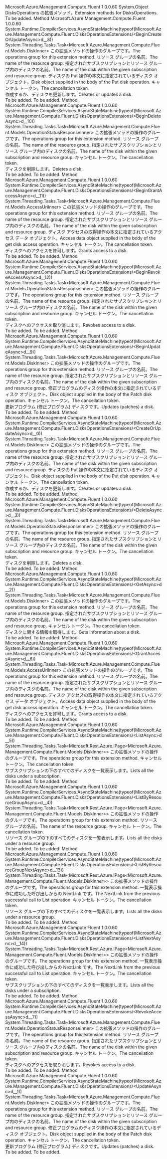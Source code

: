 <Type Name="DisksOperationsExtensions" FullName="Microsoft.Azure.Management.Compute.Fluent.DisksOperationsExtensions">
  <TypeSignature Language="C#" Value="public static class DisksOperationsExtensions" />
  <TypeSignature Language="ILAsm" Value=".class public auto ansi abstract sealed beforefieldinit DisksOperationsExtensions extends System.Object" />
  <TypeSignature Language="DocId" Value="T:Microsoft.Azure.Management.Compute.Fluent.DisksOperationsExtensions" />
  <TypeSignature Language="VB.NET" Value="Public Module DisksOperationsExtensions" />
  <TypeSignature Language="F#" Value="type DisksOperationsExtensions = class" />
  <AssemblyInfo>
    <AssemblyName>Microsoft.Azure.Management.Compute.Fluent</AssemblyName>
    <AssemblyVersion>1.0.0.60</AssemblyVersion>
  </AssemblyInfo>
  <Base>
    <BaseTypeName>System.Object</BaseTypeName>
  </Base>
  <Interfaces />
  <Docs>
    <summary>
            <span data-ttu-id="c9cb8-101">DisksOperations の拡張メソッド。</span><span class="sxs-lookup"><span data-stu-id="c9cb8-101">Extension methods for DisksOperations.</span></span>
            </summary>
    <remarks>To be added.</remarks>
  </Docs>
  <Members>
    <Member MemberName="BeginCreateOrUpdateAsync">
      <MemberSignature Language="C#" Value="public static System.Threading.Tasks.Task&lt;Microsoft.Azure.Management.Compute.Fluent.Models.DiskInner&gt; BeginCreateOrUpdateAsync (this Microsoft.Azure.Management.Compute.Fluent.IDisksOperations operations, string resourceGroupName, string diskName, Microsoft.Azure.Management.Compute.Fluent.Models.DiskInner disk, System.Threading.CancellationToken cancellationToken = null);" />
      <MemberSignature Language="ILAsm" Value=".method public static hidebysig class System.Threading.Tasks.Task`1&lt;class Microsoft.Azure.Management.Compute.Fluent.Models.DiskInner&gt; BeginCreateOrUpdateAsync(class Microsoft.Azure.Management.Compute.Fluent.IDisksOperations operations, string resourceGroupName, string diskName, class Microsoft.Azure.Management.Compute.Fluent.Models.DiskInner disk, valuetype System.Threading.CancellationToken cancellationToken) cil managed" />
      <MemberSignature Language="DocId" Value="M:Microsoft.Azure.Management.Compute.Fluent.DisksOperationsExtensions.BeginCreateOrUpdateAsync(Microsoft.Azure.Management.Compute.Fluent.IDisksOperations,System.String,System.String,Microsoft.Azure.Management.Compute.Fluent.Models.DiskInner,System.Threading.CancellationToken)" />
      <MemberSignature Language="F#" Value="static member BeginCreateOrUpdateAsync : Microsoft.Azure.Management.Compute.Fluent.IDisksOperations * string * string * Microsoft.Azure.Management.Compute.Fluent.Models.DiskInner * System.Threading.CancellationToken -&gt; System.Threading.Tasks.Task&lt;Microsoft.Azure.Management.Compute.Fluent.Models.DiskInner&gt;" Usage="Microsoft.Azure.Management.Compute.Fluent.DisksOperationsExtensions.BeginCreateOrUpdateAsync (operations, resourceGroupName, diskName, disk, cancellationToken)" />
      <MemberType>Method</MemberType>
      <AssemblyInfo>
        <AssemblyName>Microsoft.Azure.Management.Compute.Fluent</AssemblyName>
        <AssemblyVersion>1.0.0.60</AssemblyVersion>
      </AssemblyInfo>
      <Attributes>
        <Attribute>
          <AttributeName>System.Runtime.CompilerServices.AsyncStateMachine(typeof(Microsoft.Azure.Management.Compute.Fluent.DisksOperationsExtensions/&lt;BeginCreateOrUpdateAsync&gt;d__8))</AttributeName>
        </Attribute>
      </Attributes>
      <ReturnValue>
        <ReturnType>System.Threading.Tasks.Task&lt;Microsoft.Azure.Management.Compute.Fluent.Models.DiskInner&gt;</ReturnType>
      </ReturnValue>
      <Parameters>
        <Parameter Name="operations" Type="Microsoft.Azure.Management.Compute.Fluent.IDisksOperations" RefType="this" />
        <Parameter Name="resourceGroupName" Type="System.String" />
        <Parameter Name="diskName" Type="System.String" />
        <Parameter Name="disk" Type="Microsoft.Azure.Management.Compute.Fluent.Models.DiskInner" />
        <Parameter Name="cancellationToken" Type="System.Threading.CancellationToken" />
      </Parameters>
      <Docs>
        <param name="operations">
            <span data-ttu-id="c9cb8-102">この拡張メソッドの操作のグループです。</span><span class="sxs-lookup"><span data-stu-id="c9cb8-102">The operations group for this extension method.</span></span>
            </param>
        <param name="resourceGroupName">
            <span data-ttu-id="c9cb8-103">リソース グループの名前。</span><span class="sxs-lookup"><span data-stu-id="c9cb8-103">The name of the resource group.</span></span>
            </param>
        <param name="diskName">
            <span data-ttu-id="c9cb8-104">指定されたサブスクリプションとリソース グループ内のディスクの名前。</span><span class="sxs-lookup"><span data-stu-id="c9cb8-104">The name of the disk within the given subscription and resource group.</span></span>
            </param>
        <param name="disk">
            <span data-ttu-id="c9cb8-105">ディスクの Put 操作の本文に指定されているディスク オブジェクト。</span><span class="sxs-lookup"><span data-stu-id="c9cb8-105">Disk object supplied in the body of the Put disk operation.</span></span>
            </param>
        <param name="cancellationToken">
            <span data-ttu-id="c9cb8-106">キャンセル トークン。</span><span class="sxs-lookup"><span data-stu-id="c9cb8-106">The cancellation token.</span></span>
            </param>
        <summary>
            <span data-ttu-id="c9cb8-107">作成するか、ディスクを更新します。</span><span class="sxs-lookup"><span data-stu-id="c9cb8-107">Creates or updates a disk.</span></span>
            </summary>
        <returns>To be added.</returns>
        <remarks>To be added.</remarks>
      </Docs>
    </Member>
    <Member MemberName="BeginDeleteAsync">
      <MemberSignature Language="C#" Value="public static System.Threading.Tasks.Task&lt;Microsoft.Azure.Management.Compute.Fluent.Models.OperationStatusResponseInner&gt; BeginDeleteAsync (this Microsoft.Azure.Management.Compute.Fluent.IDisksOperations operations, string resourceGroupName, string diskName, System.Threading.CancellationToken cancellationToken = null);" />
      <MemberSignature Language="ILAsm" Value=".method public static hidebysig class System.Threading.Tasks.Task`1&lt;class Microsoft.Azure.Management.Compute.Fluent.Models.OperationStatusResponseInner&gt; BeginDeleteAsync(class Microsoft.Azure.Management.Compute.Fluent.IDisksOperations operations, string resourceGroupName, string diskName, valuetype System.Threading.CancellationToken cancellationToken) cil managed" />
      <MemberSignature Language="DocId" Value="M:Microsoft.Azure.Management.Compute.Fluent.DisksOperationsExtensions.BeginDeleteAsync(Microsoft.Azure.Management.Compute.Fluent.IDisksOperations,System.String,System.String,System.Threading.CancellationToken)" />
      <MemberSignature Language="F#" Value="static member BeginDeleteAsync : Microsoft.Azure.Management.Compute.Fluent.IDisksOperations * string * string * System.Threading.CancellationToken -&gt; System.Threading.Tasks.Task&lt;Microsoft.Azure.Management.Compute.Fluent.Models.OperationStatusResponseInner&gt;" Usage="Microsoft.Azure.Management.Compute.Fluent.DisksOperationsExtensions.BeginDeleteAsync (operations, resourceGroupName, diskName, cancellationToken)" />
      <MemberType>Method</MemberType>
      <AssemblyInfo>
        <AssemblyName>Microsoft.Azure.Management.Compute.Fluent</AssemblyName>
        <AssemblyVersion>1.0.0.60</AssemblyVersion>
      </AssemblyInfo>
      <Attributes>
        <Attribute>
          <AttributeName>System.Runtime.CompilerServices.AsyncStateMachine(typeof(Microsoft.Azure.Management.Compute.Fluent.DisksOperationsExtensions/&lt;BeginDeleteAsync&gt;d__10))</AttributeName>
        </Attribute>
      </Attributes>
      <ReturnValue>
        <ReturnType>System.Threading.Tasks.Task&lt;Microsoft.Azure.Management.Compute.Fluent.Models.OperationStatusResponseInner&gt;</ReturnType>
      </ReturnValue>
      <Parameters>
        <Parameter Name="operations" Type="Microsoft.Azure.Management.Compute.Fluent.IDisksOperations" RefType="this" />
        <Parameter Name="resourceGroupName" Type="System.String" />
        <Parameter Name="diskName" Type="System.String" />
        <Parameter Name="cancellationToken" Type="System.Threading.CancellationToken" />
      </Parameters>
      <Docs>
        <param name="operations">
            <span data-ttu-id="c9cb8-108">この拡張メソッドの操作のグループです。</span><span class="sxs-lookup"><span data-stu-id="c9cb8-108">The operations group for this extension method.</span></span>
            </param>
        <param name="resourceGroupName">
            <span data-ttu-id="c9cb8-109">リソース グループの名前。</span><span class="sxs-lookup"><span data-stu-id="c9cb8-109">The name of the resource group.</span></span>
            </param>
        <param name="diskName">
            <span data-ttu-id="c9cb8-110">指定されたサブスクリプションとリソース グループ内のディスクの名前。</span><span class="sxs-lookup"><span data-stu-id="c9cb8-110">The name of the disk within the given subscription and resource group.</span></span>
            </param>
        <param name="cancellationToken">
            <span data-ttu-id="c9cb8-111">キャンセル トークン。</span><span class="sxs-lookup"><span data-stu-id="c9cb8-111">The cancellation token.</span></span>
            </param>
        <summary>
            <span data-ttu-id="c9cb8-112">ディスクを削除します。</span><span class="sxs-lookup"><span data-stu-id="c9cb8-112">Deletes a disk.</span></span>
            </summary>
        <returns>To be added.</returns>
        <remarks>To be added.</remarks>
      </Docs>
    </Member>
    <Member MemberName="BeginGrantAccessAsync">
      <MemberSignature Language="C#" Value="public static System.Threading.Tasks.Task&lt;Microsoft.Azure.Management.Compute.Fluent.Models.AccessUriInner&gt; BeginGrantAccessAsync (this Microsoft.Azure.Management.Compute.Fluent.IDisksOperations operations, string resourceGroupName, string diskName, Microsoft.Azure.Management.Compute.Fluent.Models.GrantAccessDataInner grantAccessData, System.Threading.CancellationToken cancellationToken = null);" />
      <MemberSignature Language="ILAsm" Value=".method public static hidebysig class System.Threading.Tasks.Task`1&lt;class Microsoft.Azure.Management.Compute.Fluent.Models.AccessUriInner&gt; BeginGrantAccessAsync(class Microsoft.Azure.Management.Compute.Fluent.IDisksOperations operations, string resourceGroupName, string diskName, class Microsoft.Azure.Management.Compute.Fluent.Models.GrantAccessDataInner grantAccessData, valuetype System.Threading.CancellationToken cancellationToken) cil managed" />
      <MemberSignature Language="DocId" Value="M:Microsoft.Azure.Management.Compute.Fluent.DisksOperationsExtensions.BeginGrantAccessAsync(Microsoft.Azure.Management.Compute.Fluent.IDisksOperations,System.String,System.String,Microsoft.Azure.Management.Compute.Fluent.Models.GrantAccessDataInner,System.Threading.CancellationToken)" />
      <MemberSignature Language="F#" Value="static member BeginGrantAccessAsync : Microsoft.Azure.Management.Compute.Fluent.IDisksOperations * string * string * Microsoft.Azure.Management.Compute.Fluent.Models.GrantAccessDataInner * System.Threading.CancellationToken -&gt; System.Threading.Tasks.Task&lt;Microsoft.Azure.Management.Compute.Fluent.Models.AccessUriInner&gt;" Usage="Microsoft.Azure.Management.Compute.Fluent.DisksOperationsExtensions.BeginGrantAccessAsync (operations, resourceGroupName, diskName, grantAccessData, cancellationToken)" />
      <MemberType>Method</MemberType>
      <AssemblyInfo>
        <AssemblyName>Microsoft.Azure.Management.Compute.Fluent</AssemblyName>
        <AssemblyVersion>1.0.0.60</AssemblyVersion>
      </AssemblyInfo>
      <Attributes>
        <Attribute>
          <AttributeName>System.Runtime.CompilerServices.AsyncStateMachine(typeof(Microsoft.Azure.Management.Compute.Fluent.DisksOperationsExtensions/&lt;BeginGrantAccessAsync&gt;d__11))</AttributeName>
        </Attribute>
      </Attributes>
      <ReturnValue>
        <ReturnType>System.Threading.Tasks.Task&lt;Microsoft.Azure.Management.Compute.Fluent.Models.AccessUriInner&gt;</ReturnType>
      </ReturnValue>
      <Parameters>
        <Parameter Name="operations" Type="Microsoft.Azure.Management.Compute.Fluent.IDisksOperations" RefType="this" />
        <Parameter Name="resourceGroupName" Type="System.String" />
        <Parameter Name="diskName" Type="System.String" />
        <Parameter Name="grantAccessData" Type="Microsoft.Azure.Management.Compute.Fluent.Models.GrantAccessDataInner" />
        <Parameter Name="cancellationToken" Type="System.Threading.CancellationToken" />
      </Parameters>
      <Docs>
        <param name="operations">
            <span data-ttu-id="c9cb8-113">この拡張メソッドの操作のグループです。</span><span class="sxs-lookup"><span data-stu-id="c9cb8-113">The operations group for this extension method.</span></span>
            </param>
        <param name="resourceGroupName">
            <span data-ttu-id="c9cb8-114">リソース グループの名前。</span><span class="sxs-lookup"><span data-stu-id="c9cb8-114">The name of the resource group.</span></span>
            </param>
        <param name="diskName">
            <span data-ttu-id="c9cb8-115">指定されたサブスクリプションとリソース グループ内のディスクの名前。</span><span class="sxs-lookup"><span data-stu-id="c9cb8-115">The name of the disk within the given subscription and resource group.</span></span>
            </param>
        <param name="grantAccessData">
            <span data-ttu-id="c9cb8-116">ディスク アクセスの取得操作の本文に指定されているアクセス データ オブジェクト。</span><span class="sxs-lookup"><span data-stu-id="c9cb8-116">Access data object supplied in the body of the get disk access operation.</span></span>
            </param>
        <param name="cancellationToken">
            <span data-ttu-id="c9cb8-117">キャンセル トークン。</span><span class="sxs-lookup"><span data-stu-id="c9cb8-117">The cancellation token.</span></span>
            </param>
        <summary>
            <span data-ttu-id="c9cb8-118">ディスクへのアクセスを許可します。</span><span class="sxs-lookup"><span data-stu-id="c9cb8-118">Grants access to a disk.</span></span>
            </summary>
        <returns>To be added.</returns>
        <remarks>To be added.</remarks>
      </Docs>
    </Member>
    <Member MemberName="BeginRevokeAccessAsync">
      <MemberSignature Language="C#" Value="public static System.Threading.Tasks.Task&lt;Microsoft.Azure.Management.Compute.Fluent.Models.OperationStatusResponseInner&gt; BeginRevokeAccessAsync (this Microsoft.Azure.Management.Compute.Fluent.IDisksOperations operations, string resourceGroupName, string diskName, System.Threading.CancellationToken cancellationToken = null);" />
      <MemberSignature Language="ILAsm" Value=".method public static hidebysig class System.Threading.Tasks.Task`1&lt;class Microsoft.Azure.Management.Compute.Fluent.Models.OperationStatusResponseInner&gt; BeginRevokeAccessAsync(class Microsoft.Azure.Management.Compute.Fluent.IDisksOperations operations, string resourceGroupName, string diskName, valuetype System.Threading.CancellationToken cancellationToken) cil managed" />
      <MemberSignature Language="DocId" Value="M:Microsoft.Azure.Management.Compute.Fluent.DisksOperationsExtensions.BeginRevokeAccessAsync(Microsoft.Azure.Management.Compute.Fluent.IDisksOperations,System.String,System.String,System.Threading.CancellationToken)" />
      <MemberSignature Language="F#" Value="static member BeginRevokeAccessAsync : Microsoft.Azure.Management.Compute.Fluent.IDisksOperations * string * string * System.Threading.CancellationToken -&gt; System.Threading.Tasks.Task&lt;Microsoft.Azure.Management.Compute.Fluent.Models.OperationStatusResponseInner&gt;" Usage="Microsoft.Azure.Management.Compute.Fluent.DisksOperationsExtensions.BeginRevokeAccessAsync (operations, resourceGroupName, diskName, cancellationToken)" />
      <MemberType>Method</MemberType>
      <AssemblyInfo>
        <AssemblyName>Microsoft.Azure.Management.Compute.Fluent</AssemblyName>
        <AssemblyVersion>1.0.0.60</AssemblyVersion>
      </AssemblyInfo>
      <Attributes>
        <Attribute>
          <AttributeName>System.Runtime.CompilerServices.AsyncStateMachine(typeof(Microsoft.Azure.Management.Compute.Fluent.DisksOperationsExtensions/&lt;BeginRevokeAccessAsync&gt;d__12))</AttributeName>
        </Attribute>
      </Attributes>
      <ReturnValue>
        <ReturnType>System.Threading.Tasks.Task&lt;Microsoft.Azure.Management.Compute.Fluent.Models.OperationStatusResponseInner&gt;</ReturnType>
      </ReturnValue>
      <Parameters>
        <Parameter Name="operations" Type="Microsoft.Azure.Management.Compute.Fluent.IDisksOperations" RefType="this" />
        <Parameter Name="resourceGroupName" Type="System.String" />
        <Parameter Name="diskName" Type="System.String" />
        <Parameter Name="cancellationToken" Type="System.Threading.CancellationToken" />
      </Parameters>
      <Docs>
        <param name="operations">
            <span data-ttu-id="c9cb8-119">この拡張メソッドの操作のグループです。</span><span class="sxs-lookup"><span data-stu-id="c9cb8-119">The operations group for this extension method.</span></span>
            </param>
        <param name="resourceGroupName">
            <span data-ttu-id="c9cb8-120">リソース グループの名前。</span><span class="sxs-lookup"><span data-stu-id="c9cb8-120">The name of the resource group.</span></span>
            </param>
        <param name="diskName">
            <span data-ttu-id="c9cb8-121">指定されたサブスクリプションとリソース グループ内のディスクの名前。</span><span class="sxs-lookup"><span data-stu-id="c9cb8-121">The name of the disk within the given subscription and resource group.</span></span>
            </param>
        <param name="cancellationToken">
            <span data-ttu-id="c9cb8-122">キャンセル トークン。</span><span class="sxs-lookup"><span data-stu-id="c9cb8-122">The cancellation token.</span></span>
            </param>
        <summary>
            <span data-ttu-id="c9cb8-123">ディスクへのアクセスを取り消します。</span><span class="sxs-lookup"><span data-stu-id="c9cb8-123">Revokes access to a disk.</span></span>
            </summary>
        <returns>To be added.</returns>
        <remarks>To be added.</remarks>
      </Docs>
    </Member>
    <Member MemberName="BeginUpdateAsync">
      <MemberSignature Language="C#" Value="public static System.Threading.Tasks.Task&lt;Microsoft.Azure.Management.Compute.Fluent.Models.DiskInner&gt; BeginUpdateAsync (this Microsoft.Azure.Management.Compute.Fluent.IDisksOperations operations, string resourceGroupName, string diskName, Microsoft.Azure.Management.Compute.Fluent.Models.DiskUpdateInner disk, System.Threading.CancellationToken cancellationToken = null);" />
      <MemberSignature Language="ILAsm" Value=".method public static hidebysig class System.Threading.Tasks.Task`1&lt;class Microsoft.Azure.Management.Compute.Fluent.Models.DiskInner&gt; BeginUpdateAsync(class Microsoft.Azure.Management.Compute.Fluent.IDisksOperations operations, string resourceGroupName, string diskName, class Microsoft.Azure.Management.Compute.Fluent.Models.DiskUpdateInner disk, valuetype System.Threading.CancellationToken cancellationToken) cil managed" />
      <MemberSignature Language="DocId" Value="M:Microsoft.Azure.Management.Compute.Fluent.DisksOperationsExtensions.BeginUpdateAsync(Microsoft.Azure.Management.Compute.Fluent.IDisksOperations,System.String,System.String,Microsoft.Azure.Management.Compute.Fluent.Models.DiskUpdateInner,System.Threading.CancellationToken)" />
      <MemberSignature Language="F#" Value="static member BeginUpdateAsync : Microsoft.Azure.Management.Compute.Fluent.IDisksOperations * string * string * Microsoft.Azure.Management.Compute.Fluent.Models.DiskUpdateInner * System.Threading.CancellationToken -&gt; System.Threading.Tasks.Task&lt;Microsoft.Azure.Management.Compute.Fluent.Models.DiskInner&gt;" Usage="Microsoft.Azure.Management.Compute.Fluent.DisksOperationsExtensions.BeginUpdateAsync (operations, resourceGroupName, diskName, disk, cancellationToken)" />
      <MemberType>Method</MemberType>
      <AssemblyInfo>
        <AssemblyName>Microsoft.Azure.Management.Compute.Fluent</AssemblyName>
        <AssemblyVersion>1.0.0.60</AssemblyVersion>
      </AssemblyInfo>
      <Attributes>
        <Attribute>
          <AttributeName>System.Runtime.CompilerServices.AsyncStateMachine(typeof(Microsoft.Azure.Management.Compute.Fluent.DisksOperationsExtensions/&lt;BeginUpdateAsync&gt;d__9))</AttributeName>
        </Attribute>
      </Attributes>
      <ReturnValue>
        <ReturnType>System.Threading.Tasks.Task&lt;Microsoft.Azure.Management.Compute.Fluent.Models.DiskInner&gt;</ReturnType>
      </ReturnValue>
      <Parameters>
        <Parameter Name="operations" Type="Microsoft.Azure.Management.Compute.Fluent.IDisksOperations" RefType="this" />
        <Parameter Name="resourceGroupName" Type="System.String" />
        <Parameter Name="diskName" Type="System.String" />
        <Parameter Name="disk" Type="Microsoft.Azure.Management.Compute.Fluent.Models.DiskUpdateInner" />
        <Parameter Name="cancellationToken" Type="System.Threading.CancellationToken" />
      </Parameters>
      <Docs>
        <param name="operations">
            <span data-ttu-id="c9cb8-124">この拡張メソッドの操作のグループです。</span><span class="sxs-lookup"><span data-stu-id="c9cb8-124">The operations group for this extension method.</span></span>
            </param>
        <param name="resourceGroupName">
            <span data-ttu-id="c9cb8-125">リソース グループの名前。</span><span class="sxs-lookup"><span data-stu-id="c9cb8-125">The name of the resource group.</span></span>
            </param>
        <param name="diskName">
            <span data-ttu-id="c9cb8-126">指定されたサブスクリプションとリソース グループ内のディスクの名前。</span><span class="sxs-lookup"><span data-stu-id="c9cb8-126">The name of the disk within the given subscription and resource group.</span></span>
            </param>
        <param name="disk">
            <span data-ttu-id="c9cb8-127">修正プログラムのディスク操作の本文に指定されているディスク オブジェクト。</span><span class="sxs-lookup"><span data-stu-id="c9cb8-127">Disk object supplied in the body of the Patch disk operation.</span></span>
            </param>
        <param name="cancellationToken">
            <span data-ttu-id="c9cb8-128">キャンセル トークン。</span><span class="sxs-lookup"><span data-stu-id="c9cb8-128">The cancellation token.</span></span>
            </param>
        <summary>
            <span data-ttu-id="c9cb8-129">更新プログラム (修正プログラム) ディスクです。</span><span class="sxs-lookup"><span data-stu-id="c9cb8-129">Updates (patches) a disk.</span></span>
            </summary>
        <returns>To be added.</returns>
        <remarks>To be added.</remarks>
      </Docs>
    </Member>
    <Member MemberName="CreateOrUpdateAsync">
      <MemberSignature Language="C#" Value="public static System.Threading.Tasks.Task&lt;Microsoft.Azure.Management.Compute.Fluent.Models.DiskInner&gt; CreateOrUpdateAsync (this Microsoft.Azure.Management.Compute.Fluent.IDisksOperations operations, string resourceGroupName, string diskName, Microsoft.Azure.Management.Compute.Fluent.Models.DiskInner disk, System.Threading.CancellationToken cancellationToken = null);" />
      <MemberSignature Language="ILAsm" Value=".method public static hidebysig class System.Threading.Tasks.Task`1&lt;class Microsoft.Azure.Management.Compute.Fluent.Models.DiskInner&gt; CreateOrUpdateAsync(class Microsoft.Azure.Management.Compute.Fluent.IDisksOperations operations, string resourceGroupName, string diskName, class Microsoft.Azure.Management.Compute.Fluent.Models.DiskInner disk, valuetype System.Threading.CancellationToken cancellationToken) cil managed" />
      <MemberSignature Language="DocId" Value="M:Microsoft.Azure.Management.Compute.Fluent.DisksOperationsExtensions.CreateOrUpdateAsync(Microsoft.Azure.Management.Compute.Fluent.IDisksOperations,System.String,System.String,Microsoft.Azure.Management.Compute.Fluent.Models.DiskInner,System.Threading.CancellationToken)" />
      <MemberSignature Language="F#" Value="static member CreateOrUpdateAsync : Microsoft.Azure.Management.Compute.Fluent.IDisksOperations * string * string * Microsoft.Azure.Management.Compute.Fluent.Models.DiskInner * System.Threading.CancellationToken -&gt; System.Threading.Tasks.Task&lt;Microsoft.Azure.Management.Compute.Fluent.Models.DiskInner&gt;" Usage="Microsoft.Azure.Management.Compute.Fluent.DisksOperationsExtensions.CreateOrUpdateAsync (operations, resourceGroupName, diskName, disk, cancellationToken)" />
      <MemberType>Method</MemberType>
      <AssemblyInfo>
        <AssemblyName>Microsoft.Azure.Management.Compute.Fluent</AssemblyName>
        <AssemblyVersion>1.0.0.60</AssemblyVersion>
      </AssemblyInfo>
      <Attributes>
        <Attribute>
          <AttributeName>System.Runtime.CompilerServices.AsyncStateMachine(typeof(Microsoft.Azure.Management.Compute.Fluent.DisksOperationsExtensions/&lt;CreateOrUpdateAsync&gt;d__0))</AttributeName>
        </Attribute>
      </Attributes>
      <ReturnValue>
        <ReturnType>System.Threading.Tasks.Task&lt;Microsoft.Azure.Management.Compute.Fluent.Models.DiskInner&gt;</ReturnType>
      </ReturnValue>
      <Parameters>
        <Parameter Name="operations" Type="Microsoft.Azure.Management.Compute.Fluent.IDisksOperations" RefType="this" />
        <Parameter Name="resourceGroupName" Type="System.String" />
        <Parameter Name="diskName" Type="System.String" />
        <Parameter Name="disk" Type="Microsoft.Azure.Management.Compute.Fluent.Models.DiskInner" />
        <Parameter Name="cancellationToken" Type="System.Threading.CancellationToken" />
      </Parameters>
      <Docs>
        <param name="operations">
            <span data-ttu-id="c9cb8-130">この拡張メソッドの操作のグループです。</span><span class="sxs-lookup"><span data-stu-id="c9cb8-130">The operations group for this extension method.</span></span>
            </param>
        <param name="resourceGroupName">
            <span data-ttu-id="c9cb8-131">リソース グループの名前。</span><span class="sxs-lookup"><span data-stu-id="c9cb8-131">The name of the resource group.</span></span>
            </param>
        <param name="diskName">
            <span data-ttu-id="c9cb8-132">指定されたサブスクリプションとリソース グループ内のディスクの名前。</span><span class="sxs-lookup"><span data-stu-id="c9cb8-132">The name of the disk within the given subscription and resource group.</span></span>
            </param>
        <param name="disk">
            <span data-ttu-id="c9cb8-133">ディスクの Put 操作の本文に指定されているディスク オブジェクト。</span><span class="sxs-lookup"><span data-stu-id="c9cb8-133">Disk object supplied in the body of the Put disk operation.</span></span>
            </param>
        <param name="cancellationToken">
            <span data-ttu-id="c9cb8-134">キャンセル トークン。</span><span class="sxs-lookup"><span data-stu-id="c9cb8-134">The cancellation token.</span></span>
            </param>
        <summary>
            <span data-ttu-id="c9cb8-135">作成するか、ディスクを更新します。</span><span class="sxs-lookup"><span data-stu-id="c9cb8-135">Creates or updates a disk.</span></span>
            </summary>
        <returns>To be added.</returns>
        <remarks>To be added.</remarks>
      </Docs>
    </Member>
    <Member MemberName="DeleteAsync">
      <MemberSignature Language="C#" Value="public static System.Threading.Tasks.Task&lt;Microsoft.Azure.Management.Compute.Fluent.Models.OperationStatusResponseInner&gt; DeleteAsync (this Microsoft.Azure.Management.Compute.Fluent.IDisksOperations operations, string resourceGroupName, string diskName, System.Threading.CancellationToken cancellationToken = null);" />
      <MemberSignature Language="ILAsm" Value=".method public static hidebysig class System.Threading.Tasks.Task`1&lt;class Microsoft.Azure.Management.Compute.Fluent.Models.OperationStatusResponseInner&gt; DeleteAsync(class Microsoft.Azure.Management.Compute.Fluent.IDisksOperations operations, string resourceGroupName, string diskName, valuetype System.Threading.CancellationToken cancellationToken) cil managed" />
      <MemberSignature Language="DocId" Value="M:Microsoft.Azure.Management.Compute.Fluent.DisksOperationsExtensions.DeleteAsync(Microsoft.Azure.Management.Compute.Fluent.IDisksOperations,System.String,System.String,System.Threading.CancellationToken)" />
      <MemberSignature Language="F#" Value="static member DeleteAsync : Microsoft.Azure.Management.Compute.Fluent.IDisksOperations * string * string * System.Threading.CancellationToken -&gt; System.Threading.Tasks.Task&lt;Microsoft.Azure.Management.Compute.Fluent.Models.OperationStatusResponseInner&gt;" Usage="Microsoft.Azure.Management.Compute.Fluent.DisksOperationsExtensions.DeleteAsync (operations, resourceGroupName, diskName, cancellationToken)" />
      <MemberType>Method</MemberType>
      <AssemblyInfo>
        <AssemblyName>Microsoft.Azure.Management.Compute.Fluent</AssemblyName>
        <AssemblyVersion>1.0.0.60</AssemblyVersion>
      </AssemblyInfo>
      <Attributes>
        <Attribute>
          <AttributeName>System.Runtime.CompilerServices.AsyncStateMachine(typeof(Microsoft.Azure.Management.Compute.Fluent.DisksOperationsExtensions/&lt;DeleteAsync&gt;d__3))</AttributeName>
        </Attribute>
      </Attributes>
      <ReturnValue>
        <ReturnType>System.Threading.Tasks.Task&lt;Microsoft.Azure.Management.Compute.Fluent.Models.OperationStatusResponseInner&gt;</ReturnType>
      </ReturnValue>
      <Parameters>
        <Parameter Name="operations" Type="Microsoft.Azure.Management.Compute.Fluent.IDisksOperations" RefType="this" />
        <Parameter Name="resourceGroupName" Type="System.String" />
        <Parameter Name="diskName" Type="System.String" />
        <Parameter Name="cancellationToken" Type="System.Threading.CancellationToken" />
      </Parameters>
      <Docs>
        <param name="operations">
            <span data-ttu-id="c9cb8-136">この拡張メソッドの操作のグループです。</span><span class="sxs-lookup"><span data-stu-id="c9cb8-136">The operations group for this extension method.</span></span>
            </param>
        <param name="resourceGroupName">
            <span data-ttu-id="c9cb8-137">リソース グループの名前。</span><span class="sxs-lookup"><span data-stu-id="c9cb8-137">The name of the resource group.</span></span>
            </param>
        <param name="diskName">
            <span data-ttu-id="c9cb8-138">指定されたサブスクリプションとリソース グループ内のディスクの名前。</span><span class="sxs-lookup"><span data-stu-id="c9cb8-138">The name of the disk within the given subscription and resource group.</span></span>
            </param>
        <param name="cancellationToken">
            <span data-ttu-id="c9cb8-139">キャンセル トークン。</span><span class="sxs-lookup"><span data-stu-id="c9cb8-139">The cancellation token.</span></span>
            </param>
        <summary>
            <span data-ttu-id="c9cb8-140">ディスクを削除します。</span><span class="sxs-lookup"><span data-stu-id="c9cb8-140">Deletes a disk.</span></span>
            </summary>
        <returns>To be added.</returns>
        <remarks>To be added.</remarks>
      </Docs>
    </Member>
    <Member MemberName="GetAsync">
      <MemberSignature Language="C#" Value="public static System.Threading.Tasks.Task&lt;Microsoft.Azure.Management.Compute.Fluent.Models.DiskInner&gt; GetAsync (this Microsoft.Azure.Management.Compute.Fluent.IDisksOperations operations, string resourceGroupName, string diskName, System.Threading.CancellationToken cancellationToken = null);" />
      <MemberSignature Language="ILAsm" Value=".method public static hidebysig class System.Threading.Tasks.Task`1&lt;class Microsoft.Azure.Management.Compute.Fluent.Models.DiskInner&gt; GetAsync(class Microsoft.Azure.Management.Compute.Fluent.IDisksOperations operations, string resourceGroupName, string diskName, valuetype System.Threading.CancellationToken cancellationToken) cil managed" />
      <MemberSignature Language="DocId" Value="M:Microsoft.Azure.Management.Compute.Fluent.DisksOperationsExtensions.GetAsync(Microsoft.Azure.Management.Compute.Fluent.IDisksOperations,System.String,System.String,System.Threading.CancellationToken)" />
      <MemberSignature Language="F#" Value="static member GetAsync : Microsoft.Azure.Management.Compute.Fluent.IDisksOperations * string * string * System.Threading.CancellationToken -&gt; System.Threading.Tasks.Task&lt;Microsoft.Azure.Management.Compute.Fluent.Models.DiskInner&gt;" Usage="Microsoft.Azure.Management.Compute.Fluent.DisksOperationsExtensions.GetAsync (operations, resourceGroupName, diskName, cancellationToken)" />
      <MemberType>Method</MemberType>
      <AssemblyInfo>
        <AssemblyName>Microsoft.Azure.Management.Compute.Fluent</AssemblyName>
        <AssemblyVersion>1.0.0.60</AssemblyVersion>
      </AssemblyInfo>
      <Attributes>
        <Attribute>
          <AttributeName>System.Runtime.CompilerServices.AsyncStateMachine(typeof(Microsoft.Azure.Management.Compute.Fluent.DisksOperationsExtensions/&lt;GetAsync&gt;d__2))</AttributeName>
        </Attribute>
      </Attributes>
      <ReturnValue>
        <ReturnType>System.Threading.Tasks.Task&lt;Microsoft.Azure.Management.Compute.Fluent.Models.DiskInner&gt;</ReturnType>
      </ReturnValue>
      <Parameters>
        <Parameter Name="operations" Type="Microsoft.Azure.Management.Compute.Fluent.IDisksOperations" RefType="this" />
        <Parameter Name="resourceGroupName" Type="System.String" />
        <Parameter Name="diskName" Type="System.String" />
        <Parameter Name="cancellationToken" Type="System.Threading.CancellationToken" />
      </Parameters>
      <Docs>
        <param name="operations">
            <span data-ttu-id="c9cb8-141">この拡張メソッドの操作のグループです。</span><span class="sxs-lookup"><span data-stu-id="c9cb8-141">The operations group for this extension method.</span></span>
            </param>
        <param name="resourceGroupName">
            <span data-ttu-id="c9cb8-142">リソース グループの名前。</span><span class="sxs-lookup"><span data-stu-id="c9cb8-142">The name of the resource group.</span></span>
            </param>
        <param name="diskName">
            <span data-ttu-id="c9cb8-143">指定されたサブスクリプションとリソース グループ内のディスクの名前。</span><span class="sxs-lookup"><span data-stu-id="c9cb8-143">The name of the disk within the given subscription and resource group.</span></span>
            </param>
        <param name="cancellationToken">
            <span data-ttu-id="c9cb8-144">キャンセル トークン。</span><span class="sxs-lookup"><span data-stu-id="c9cb8-144">The cancellation token.</span></span>
            </param>
        <summary>
            <span data-ttu-id="c9cb8-145">ディスクに関する情報を取得します。</span><span class="sxs-lookup"><span data-stu-id="c9cb8-145">Gets information about a disk.</span></span>
            </summary>
        <returns>To be added.</returns>
        <remarks>To be added.</remarks>
      </Docs>
    </Member>
    <Member MemberName="GrantAccessAsync">
      <MemberSignature Language="C#" Value="public static System.Threading.Tasks.Task&lt;Microsoft.Azure.Management.Compute.Fluent.Models.AccessUriInner&gt; GrantAccessAsync (this Microsoft.Azure.Management.Compute.Fluent.IDisksOperations operations, string resourceGroupName, string diskName, Microsoft.Azure.Management.Compute.Fluent.Models.GrantAccessDataInner grantAccessData, System.Threading.CancellationToken cancellationToken = null);" />
      <MemberSignature Language="ILAsm" Value=".method public static hidebysig class System.Threading.Tasks.Task`1&lt;class Microsoft.Azure.Management.Compute.Fluent.Models.AccessUriInner&gt; GrantAccessAsync(class Microsoft.Azure.Management.Compute.Fluent.IDisksOperations operations, string resourceGroupName, string diskName, class Microsoft.Azure.Management.Compute.Fluent.Models.GrantAccessDataInner grantAccessData, valuetype System.Threading.CancellationToken cancellationToken) cil managed" />
      <MemberSignature Language="DocId" Value="M:Microsoft.Azure.Management.Compute.Fluent.DisksOperationsExtensions.GrantAccessAsync(Microsoft.Azure.Management.Compute.Fluent.IDisksOperations,System.String,System.String,Microsoft.Azure.Management.Compute.Fluent.Models.GrantAccessDataInner,System.Threading.CancellationToken)" />
      <MemberSignature Language="F#" Value="static member GrantAccessAsync : Microsoft.Azure.Management.Compute.Fluent.IDisksOperations * string * string * Microsoft.Azure.Management.Compute.Fluent.Models.GrantAccessDataInner * System.Threading.CancellationToken -&gt; System.Threading.Tasks.Task&lt;Microsoft.Azure.Management.Compute.Fluent.Models.AccessUriInner&gt;" Usage="Microsoft.Azure.Management.Compute.Fluent.DisksOperationsExtensions.GrantAccessAsync (operations, resourceGroupName, diskName, grantAccessData, cancellationToken)" />
      <MemberType>Method</MemberType>
      <AssemblyInfo>
        <AssemblyName>Microsoft.Azure.Management.Compute.Fluent</AssemblyName>
        <AssemblyVersion>1.0.0.60</AssemblyVersion>
      </AssemblyInfo>
      <Attributes>
        <Attribute>
          <AttributeName>System.Runtime.CompilerServices.AsyncStateMachine(typeof(Microsoft.Azure.Management.Compute.Fluent.DisksOperationsExtensions/&lt;GrantAccessAsync&gt;d__6))</AttributeName>
        </Attribute>
      </Attributes>
      <ReturnValue>
        <ReturnType>System.Threading.Tasks.Task&lt;Microsoft.Azure.Management.Compute.Fluent.Models.AccessUriInner&gt;</ReturnType>
      </ReturnValue>
      <Parameters>
        <Parameter Name="operations" Type="Microsoft.Azure.Management.Compute.Fluent.IDisksOperations" RefType="this" />
        <Parameter Name="resourceGroupName" Type="System.String" />
        <Parameter Name="diskName" Type="System.String" />
        <Parameter Name="grantAccessData" Type="Microsoft.Azure.Management.Compute.Fluent.Models.GrantAccessDataInner" />
        <Parameter Name="cancellationToken" Type="System.Threading.CancellationToken" />
      </Parameters>
      <Docs>
        <param name="operations">
            <span data-ttu-id="c9cb8-146">この拡張メソッドの操作のグループです。</span><span class="sxs-lookup"><span data-stu-id="c9cb8-146">The operations group for this extension method.</span></span>
            </param>
        <param name="resourceGroupName">
            <span data-ttu-id="c9cb8-147">リソース グループの名前。</span><span class="sxs-lookup"><span data-stu-id="c9cb8-147">The name of the resource group.</span></span>
            </param>
        <param name="diskName">
            <span data-ttu-id="c9cb8-148">指定されたサブスクリプションとリソース グループ内のディスクの名前。</span><span class="sxs-lookup"><span data-stu-id="c9cb8-148">The name of the disk within the given subscription and resource group.</span></span>
            </param>
        <param name="grantAccessData">
            <span data-ttu-id="c9cb8-149">ディスク アクセスの取得操作の本文に指定されているアクセス データ オブジェクト。</span><span class="sxs-lookup"><span data-stu-id="c9cb8-149">Access data object supplied in the body of the get disk access operation.</span></span>
            </param>
        <param name="cancellationToken">
            <span data-ttu-id="c9cb8-150">キャンセル トークン。</span><span class="sxs-lookup"><span data-stu-id="c9cb8-150">The cancellation token.</span></span>
            </param>
        <summary>
            <span data-ttu-id="c9cb8-151">ディスクへのアクセスを許可します。</span><span class="sxs-lookup"><span data-stu-id="c9cb8-151">Grants access to a disk.</span></span>
            </summary>
        <returns>To be added.</returns>
        <remarks>To be added.</remarks>
      </Docs>
    </Member>
    <Member MemberName="ListAsync">
      <MemberSignature Language="C#" Value="public static System.Threading.Tasks.Task&lt;Microsoft.Rest.Azure.IPage&lt;Microsoft.Azure.Management.Compute.Fluent.Models.DiskInner&gt;&gt; ListAsync (this Microsoft.Azure.Management.Compute.Fluent.IDisksOperations operations, System.Threading.CancellationToken cancellationToken = null);" />
      <MemberSignature Language="ILAsm" Value=".method public static hidebysig class System.Threading.Tasks.Task`1&lt;class Microsoft.Rest.Azure.IPage`1&lt;class Microsoft.Azure.Management.Compute.Fluent.Models.DiskInner&gt;&gt; ListAsync(class Microsoft.Azure.Management.Compute.Fluent.IDisksOperations operations, valuetype System.Threading.CancellationToken cancellationToken) cil managed" />
      <MemberSignature Language="DocId" Value="M:Microsoft.Azure.Management.Compute.Fluent.DisksOperationsExtensions.ListAsync(Microsoft.Azure.Management.Compute.Fluent.IDisksOperations,System.Threading.CancellationToken)" />
      <MemberSignature Language="F#" Value="static member ListAsync : Microsoft.Azure.Management.Compute.Fluent.IDisksOperations * System.Threading.CancellationToken -&gt; System.Threading.Tasks.Task&lt;Microsoft.Rest.Azure.IPage&lt;Microsoft.Azure.Management.Compute.Fluent.Models.DiskInner&gt;&gt;" Usage="Microsoft.Azure.Management.Compute.Fluent.DisksOperationsExtensions.ListAsync (operations, cancellationToken)" />
      <MemberType>Method</MemberType>
      <AssemblyInfo>
        <AssemblyName>Microsoft.Azure.Management.Compute.Fluent</AssemblyName>
        <AssemblyVersion>1.0.0.60</AssemblyVersion>
      </AssemblyInfo>
      <Attributes>
        <Attribute>
          <AttributeName>System.Runtime.CompilerServices.AsyncStateMachine(typeof(Microsoft.Azure.Management.Compute.Fluent.DisksOperationsExtensions/&lt;ListAsync&gt;d__5))</AttributeName>
        </Attribute>
      </Attributes>
      <ReturnValue>
        <ReturnType>System.Threading.Tasks.Task&lt;Microsoft.Rest.Azure.IPage&lt;Microsoft.Azure.Management.Compute.Fluent.Models.DiskInner&gt;&gt;</ReturnType>
      </ReturnValue>
      <Parameters>
        <Parameter Name="operations" Type="Microsoft.Azure.Management.Compute.Fluent.IDisksOperations" RefType="this" />
        <Parameter Name="cancellationToken" Type="System.Threading.CancellationToken" />
      </Parameters>
      <Docs>
        <param name="operations">
            <span data-ttu-id="c9cb8-152">この拡張メソッドの操作のグループです。</span><span class="sxs-lookup"><span data-stu-id="c9cb8-152">The operations group for this extension method.</span></span>
            </param>
        <param name="cancellationToken">
            <span data-ttu-id="c9cb8-153">キャンセル トークン。</span><span class="sxs-lookup"><span data-stu-id="c9cb8-153">The cancellation token.</span></span>
            </param>
        <summary>
            <span data-ttu-id="c9cb8-154">サブスクリプションの下のすべてのディスクを一覧表示します。</span><span class="sxs-lookup"><span data-stu-id="c9cb8-154">Lists all the disks under a subscription.</span></span>
            </summary>
        <returns>To be added.</returns>
        <remarks>To be added.</remarks>
      </Docs>
    </Member>
    <Member MemberName="ListByResourceGroupAsync">
      <MemberSignature Language="C#" Value="public static System.Threading.Tasks.Task&lt;Microsoft.Rest.Azure.IPage&lt;Microsoft.Azure.Management.Compute.Fluent.Models.DiskInner&gt;&gt; ListByResourceGroupAsync (this Microsoft.Azure.Management.Compute.Fluent.IDisksOperations operations, string resourceGroupName, System.Threading.CancellationToken cancellationToken = null);" />
      <MemberSignature Language="ILAsm" Value=".method public static hidebysig class System.Threading.Tasks.Task`1&lt;class Microsoft.Rest.Azure.IPage`1&lt;class Microsoft.Azure.Management.Compute.Fluent.Models.DiskInner&gt;&gt; ListByResourceGroupAsync(class Microsoft.Azure.Management.Compute.Fluent.IDisksOperations operations, string resourceGroupName, valuetype System.Threading.CancellationToken cancellationToken) cil managed" />
      <MemberSignature Language="DocId" Value="M:Microsoft.Azure.Management.Compute.Fluent.DisksOperationsExtensions.ListByResourceGroupAsync(Microsoft.Azure.Management.Compute.Fluent.IDisksOperations,System.String,System.Threading.CancellationToken)" />
      <MemberSignature Language="F#" Value="static member ListByResourceGroupAsync : Microsoft.Azure.Management.Compute.Fluent.IDisksOperations * string * System.Threading.CancellationToken -&gt; System.Threading.Tasks.Task&lt;Microsoft.Rest.Azure.IPage&lt;Microsoft.Azure.Management.Compute.Fluent.Models.DiskInner&gt;&gt;" Usage="Microsoft.Azure.Management.Compute.Fluent.DisksOperationsExtensions.ListByResourceGroupAsync (operations, resourceGroupName, cancellationToken)" />
      <MemberType>Method</MemberType>
      <AssemblyInfo>
        <AssemblyName>Microsoft.Azure.Management.Compute.Fluent</AssemblyName>
        <AssemblyVersion>1.0.0.60</AssemblyVersion>
      </AssemblyInfo>
      <Attributes>
        <Attribute>
          <AttributeName>System.Runtime.CompilerServices.AsyncStateMachine(typeof(Microsoft.Azure.Management.Compute.Fluent.DisksOperationsExtensions/&lt;ListByResourceGroupAsync&gt;d__4))</AttributeName>
        </Attribute>
      </Attributes>
      <ReturnValue>
        <ReturnType>System.Threading.Tasks.Task&lt;Microsoft.Rest.Azure.IPage&lt;Microsoft.Azure.Management.Compute.Fluent.Models.DiskInner&gt;&gt;</ReturnType>
      </ReturnValue>
      <Parameters>
        <Parameter Name="operations" Type="Microsoft.Azure.Management.Compute.Fluent.IDisksOperations" RefType="this" />
        <Parameter Name="resourceGroupName" Type="System.String" />
        <Parameter Name="cancellationToken" Type="System.Threading.CancellationToken" />
      </Parameters>
      <Docs>
        <param name="operations">
            <span data-ttu-id="c9cb8-155">この拡張メソッドの操作のグループです。</span><span class="sxs-lookup"><span data-stu-id="c9cb8-155">The operations group for this extension method.</span></span>
            </param>
        <param name="resourceGroupName">
            <span data-ttu-id="c9cb8-156">リソース グループの名前。</span><span class="sxs-lookup"><span data-stu-id="c9cb8-156">The name of the resource group.</span></span>
            </param>
        <param name="cancellationToken">
            <span data-ttu-id="c9cb8-157">キャンセル トークン。</span><span class="sxs-lookup"><span data-stu-id="c9cb8-157">The cancellation token.</span></span>
            </param>
        <summary>
            <span data-ttu-id="c9cb8-158">リソース グループの下のすべてのディスクを一覧表示します。</span><span class="sxs-lookup"><span data-stu-id="c9cb8-158">Lists all the disks under a resource group.</span></span>
            </summary>
        <returns>To be added.</returns>
        <remarks>To be added.</remarks>
      </Docs>
    </Member>
    <Member MemberName="ListByResourceGroupNextAsync">
      <MemberSignature Language="C#" Value="public static System.Threading.Tasks.Task&lt;Microsoft.Rest.Azure.IPage&lt;Microsoft.Azure.Management.Compute.Fluent.Models.DiskInner&gt;&gt; ListByResourceGroupNextAsync (this Microsoft.Azure.Management.Compute.Fluent.IDisksOperations operations, string nextPageLink, System.Threading.CancellationToken cancellationToken = null);" />
      <MemberSignature Language="ILAsm" Value=".method public static hidebysig class System.Threading.Tasks.Task`1&lt;class Microsoft.Rest.Azure.IPage`1&lt;class Microsoft.Azure.Management.Compute.Fluent.Models.DiskInner&gt;&gt; ListByResourceGroupNextAsync(class Microsoft.Azure.Management.Compute.Fluent.IDisksOperations operations, string nextPageLink, valuetype System.Threading.CancellationToken cancellationToken) cil managed" />
      <MemberSignature Language="DocId" Value="M:Microsoft.Azure.Management.Compute.Fluent.DisksOperationsExtensions.ListByResourceGroupNextAsync(Microsoft.Azure.Management.Compute.Fluent.IDisksOperations,System.String,System.Threading.CancellationToken)" />
      <MemberSignature Language="F#" Value="static member ListByResourceGroupNextAsync : Microsoft.Azure.Management.Compute.Fluent.IDisksOperations * string * System.Threading.CancellationToken -&gt; System.Threading.Tasks.Task&lt;Microsoft.Rest.Azure.IPage&lt;Microsoft.Azure.Management.Compute.Fluent.Models.DiskInner&gt;&gt;" Usage="Microsoft.Azure.Management.Compute.Fluent.DisksOperationsExtensions.ListByResourceGroupNextAsync (operations, nextPageLink, cancellationToken)" />
      <MemberType>Method</MemberType>
      <AssemblyInfo>
        <AssemblyName>Microsoft.Azure.Management.Compute.Fluent</AssemblyName>
        <AssemblyVersion>1.0.0.60</AssemblyVersion>
      </AssemblyInfo>
      <Attributes>
        <Attribute>
          <AttributeName>System.Runtime.CompilerServices.AsyncStateMachine(typeof(Microsoft.Azure.Management.Compute.Fluent.DisksOperationsExtensions/&lt;ListByResourceGroupNextAsync&gt;d__13))</AttributeName>
        </Attribute>
      </Attributes>
      <ReturnValue>
        <ReturnType>System.Threading.Tasks.Task&lt;Microsoft.Rest.Azure.IPage&lt;Microsoft.Azure.Management.Compute.Fluent.Models.DiskInner&gt;&gt;</ReturnType>
      </ReturnValue>
      <Parameters>
        <Parameter Name="operations" Type="Microsoft.Azure.Management.Compute.Fluent.IDisksOperations" RefType="this" />
        <Parameter Name="nextPageLink" Type="System.String" />
        <Parameter Name="cancellationToken" Type="System.Threading.CancellationToken" />
      </Parameters>
      <Docs>
        <param name="operations">
            <span data-ttu-id="c9cb8-159">この拡張メソッドの操作のグループです。</span><span class="sxs-lookup"><span data-stu-id="c9cb8-159">The operations group for this extension method.</span></span>
            </param>
        <param name="nextPageLink">
            <span data-ttu-id="c9cb8-160">一覧表示操作に成功した呼び出しからの NextLink です。</span><span class="sxs-lookup"><span data-stu-id="c9cb8-160">The NextLink from the previous successful call to List operation.</span></span>
            </param>
        <param name="cancellationToken">
            <span data-ttu-id="c9cb8-161">キャンセル トークン。</span><span class="sxs-lookup"><span data-stu-id="c9cb8-161">The cancellation token.</span></span>
            </param>
        <summary>
            <span data-ttu-id="c9cb8-162">リソース グループの下のすべてのディスクを一覧表示します。</span><span class="sxs-lookup"><span data-stu-id="c9cb8-162">Lists all the disks under a resource group.</span></span>
            </summary>
        <returns>To be added.</returns>
        <remarks>To be added.</remarks>
      </Docs>
    </Member>
    <Member MemberName="ListNextAsync">
      <MemberSignature Language="C#" Value="public static System.Threading.Tasks.Task&lt;Microsoft.Rest.Azure.IPage&lt;Microsoft.Azure.Management.Compute.Fluent.Models.DiskInner&gt;&gt; ListNextAsync (this Microsoft.Azure.Management.Compute.Fluent.IDisksOperations operations, string nextPageLink, System.Threading.CancellationToken cancellationToken = null);" />
      <MemberSignature Language="ILAsm" Value=".method public static hidebysig class System.Threading.Tasks.Task`1&lt;class Microsoft.Rest.Azure.IPage`1&lt;class Microsoft.Azure.Management.Compute.Fluent.Models.DiskInner&gt;&gt; ListNextAsync(class Microsoft.Azure.Management.Compute.Fluent.IDisksOperations operations, string nextPageLink, valuetype System.Threading.CancellationToken cancellationToken) cil managed" />
      <MemberSignature Language="DocId" Value="M:Microsoft.Azure.Management.Compute.Fluent.DisksOperationsExtensions.ListNextAsync(Microsoft.Azure.Management.Compute.Fluent.IDisksOperations,System.String,System.Threading.CancellationToken)" />
      <MemberSignature Language="F#" Value="static member ListNextAsync : Microsoft.Azure.Management.Compute.Fluent.IDisksOperations * string * System.Threading.CancellationToken -&gt; System.Threading.Tasks.Task&lt;Microsoft.Rest.Azure.IPage&lt;Microsoft.Azure.Management.Compute.Fluent.Models.DiskInner&gt;&gt;" Usage="Microsoft.Azure.Management.Compute.Fluent.DisksOperationsExtensions.ListNextAsync (operations, nextPageLink, cancellationToken)" />
      <MemberType>Method</MemberType>
      <AssemblyInfo>
        <AssemblyName>Microsoft.Azure.Management.Compute.Fluent</AssemblyName>
        <AssemblyVersion>1.0.0.60</AssemblyVersion>
      </AssemblyInfo>
      <Attributes>
        <Attribute>
          <AttributeName>System.Runtime.CompilerServices.AsyncStateMachine(typeof(Microsoft.Azure.Management.Compute.Fluent.DisksOperationsExtensions/&lt;ListNextAsync&gt;d__14))</AttributeName>
        </Attribute>
      </Attributes>
      <ReturnValue>
        <ReturnType>System.Threading.Tasks.Task&lt;Microsoft.Rest.Azure.IPage&lt;Microsoft.Azure.Management.Compute.Fluent.Models.DiskInner&gt;&gt;</ReturnType>
      </ReturnValue>
      <Parameters>
        <Parameter Name="operations" Type="Microsoft.Azure.Management.Compute.Fluent.IDisksOperations" RefType="this" />
        <Parameter Name="nextPageLink" Type="System.String" />
        <Parameter Name="cancellationToken" Type="System.Threading.CancellationToken" />
      </Parameters>
      <Docs>
        <param name="operations">
            <span data-ttu-id="c9cb8-163">この拡張メソッドの操作のグループです。</span><span class="sxs-lookup"><span data-stu-id="c9cb8-163">The operations group for this extension method.</span></span>
            </param>
        <param name="nextPageLink">
            <span data-ttu-id="c9cb8-164">一覧表示操作に成功した呼び出しからの NextLink です。</span><span class="sxs-lookup"><span data-stu-id="c9cb8-164">The NextLink from the previous successful call to List operation.</span></span>
            </param>
        <param name="cancellationToken">
            <span data-ttu-id="c9cb8-165">キャンセル トークン。</span><span class="sxs-lookup"><span data-stu-id="c9cb8-165">The cancellation token.</span></span>
            </param>
        <summary>
            <span data-ttu-id="c9cb8-166">サブスクリプションの下のすべてのディスクを一覧表示します。</span><span class="sxs-lookup"><span data-stu-id="c9cb8-166">Lists all the disks under a subscription.</span></span>
            </summary>
        <returns>To be added.</returns>
        <remarks>To be added.</remarks>
      </Docs>
    </Member>
    <Member MemberName="RevokeAccessAsync">
      <MemberSignature Language="C#" Value="public static System.Threading.Tasks.Task&lt;Microsoft.Azure.Management.Compute.Fluent.Models.OperationStatusResponseInner&gt; RevokeAccessAsync (this Microsoft.Azure.Management.Compute.Fluent.IDisksOperations operations, string resourceGroupName, string diskName, System.Threading.CancellationToken cancellationToken = null);" />
      <MemberSignature Language="ILAsm" Value=".method public static hidebysig class System.Threading.Tasks.Task`1&lt;class Microsoft.Azure.Management.Compute.Fluent.Models.OperationStatusResponseInner&gt; RevokeAccessAsync(class Microsoft.Azure.Management.Compute.Fluent.IDisksOperations operations, string resourceGroupName, string diskName, valuetype System.Threading.CancellationToken cancellationToken) cil managed" />
      <MemberSignature Language="DocId" Value="M:Microsoft.Azure.Management.Compute.Fluent.DisksOperationsExtensions.RevokeAccessAsync(Microsoft.Azure.Management.Compute.Fluent.IDisksOperations,System.String,System.String,System.Threading.CancellationToken)" />
      <MemberSignature Language="F#" Value="static member RevokeAccessAsync : Microsoft.Azure.Management.Compute.Fluent.IDisksOperations * string * string * System.Threading.CancellationToken -&gt; System.Threading.Tasks.Task&lt;Microsoft.Azure.Management.Compute.Fluent.Models.OperationStatusResponseInner&gt;" Usage="Microsoft.Azure.Management.Compute.Fluent.DisksOperationsExtensions.RevokeAccessAsync (operations, resourceGroupName, diskName, cancellationToken)" />
      <MemberType>Method</MemberType>
      <AssemblyInfo>
        <AssemblyName>Microsoft.Azure.Management.Compute.Fluent</AssemblyName>
        <AssemblyVersion>1.0.0.60</AssemblyVersion>
      </AssemblyInfo>
      <Attributes>
        <Attribute>
          <AttributeName>System.Runtime.CompilerServices.AsyncStateMachine(typeof(Microsoft.Azure.Management.Compute.Fluent.DisksOperationsExtensions/&lt;RevokeAccessAsync&gt;d__7))</AttributeName>
        </Attribute>
      </Attributes>
      <ReturnValue>
        <ReturnType>System.Threading.Tasks.Task&lt;Microsoft.Azure.Management.Compute.Fluent.Models.OperationStatusResponseInner&gt;</ReturnType>
      </ReturnValue>
      <Parameters>
        <Parameter Name="operations" Type="Microsoft.Azure.Management.Compute.Fluent.IDisksOperations" RefType="this" />
        <Parameter Name="resourceGroupName" Type="System.String" />
        <Parameter Name="diskName" Type="System.String" />
        <Parameter Name="cancellationToken" Type="System.Threading.CancellationToken" />
      </Parameters>
      <Docs>
        <param name="operations">
            <span data-ttu-id="c9cb8-167">この拡張メソッドの操作のグループです。</span><span class="sxs-lookup"><span data-stu-id="c9cb8-167">The operations group for this extension method.</span></span>
            </param>
        <param name="resourceGroupName">
            <span data-ttu-id="c9cb8-168">リソース グループの名前。</span><span class="sxs-lookup"><span data-stu-id="c9cb8-168">The name of the resource group.</span></span>
            </param>
        <param name="diskName">
            <span data-ttu-id="c9cb8-169">指定されたサブスクリプションとリソース グループ内のディスクの名前。</span><span class="sxs-lookup"><span data-stu-id="c9cb8-169">The name of the disk within the given subscription and resource group.</span></span>
            </param>
        <param name="cancellationToken">
            <span data-ttu-id="c9cb8-170">キャンセル トークン。</span><span class="sxs-lookup"><span data-stu-id="c9cb8-170">The cancellation token.</span></span>
            </param>
        <summary>
            <span data-ttu-id="c9cb8-171">ディスクへのアクセスを取り消します。</span><span class="sxs-lookup"><span data-stu-id="c9cb8-171">Revokes access to a disk.</span></span>
            </summary>
        <returns>To be added.</returns>
        <remarks>To be added.</remarks>
      </Docs>
    </Member>
    <Member MemberName="UpdateAsync">
      <MemberSignature Language="C#" Value="public static System.Threading.Tasks.Task&lt;Microsoft.Azure.Management.Compute.Fluent.Models.DiskInner&gt; UpdateAsync (this Microsoft.Azure.Management.Compute.Fluent.IDisksOperations operations, string resourceGroupName, string diskName, Microsoft.Azure.Management.Compute.Fluent.Models.DiskUpdateInner disk, System.Threading.CancellationToken cancellationToken = null);" />
      <MemberSignature Language="ILAsm" Value=".method public static hidebysig class System.Threading.Tasks.Task`1&lt;class Microsoft.Azure.Management.Compute.Fluent.Models.DiskInner&gt; UpdateAsync(class Microsoft.Azure.Management.Compute.Fluent.IDisksOperations operations, string resourceGroupName, string diskName, class Microsoft.Azure.Management.Compute.Fluent.Models.DiskUpdateInner disk, valuetype System.Threading.CancellationToken cancellationToken) cil managed" />
      <MemberSignature Language="DocId" Value="M:Microsoft.Azure.Management.Compute.Fluent.DisksOperationsExtensions.UpdateAsync(Microsoft.Azure.Management.Compute.Fluent.IDisksOperations,System.String,System.String,Microsoft.Azure.Management.Compute.Fluent.Models.DiskUpdateInner,System.Threading.CancellationToken)" />
      <MemberSignature Language="F#" Value="static member UpdateAsync : Microsoft.Azure.Management.Compute.Fluent.IDisksOperations * string * string * Microsoft.Azure.Management.Compute.Fluent.Models.DiskUpdateInner * System.Threading.CancellationToken -&gt; System.Threading.Tasks.Task&lt;Microsoft.Azure.Management.Compute.Fluent.Models.DiskInner&gt;" Usage="Microsoft.Azure.Management.Compute.Fluent.DisksOperationsExtensions.UpdateAsync (operations, resourceGroupName, diskName, disk, cancellationToken)" />
      <MemberType>Method</MemberType>
      <AssemblyInfo>
        <AssemblyName>Microsoft.Azure.Management.Compute.Fluent</AssemblyName>
        <AssemblyVersion>1.0.0.60</AssemblyVersion>
      </AssemblyInfo>
      <Attributes>
        <Attribute>
          <AttributeName>System.Runtime.CompilerServices.AsyncStateMachine(typeof(Microsoft.Azure.Management.Compute.Fluent.DisksOperationsExtensions/&lt;UpdateAsync&gt;d__1))</AttributeName>
        </Attribute>
      </Attributes>
      <ReturnValue>
        <ReturnType>System.Threading.Tasks.Task&lt;Microsoft.Azure.Management.Compute.Fluent.Models.DiskInner&gt;</ReturnType>
      </ReturnValue>
      <Parameters>
        <Parameter Name="operations" Type="Microsoft.Azure.Management.Compute.Fluent.IDisksOperations" RefType="this" />
        <Parameter Name="resourceGroupName" Type="System.String" />
        <Parameter Name="diskName" Type="System.String" />
        <Parameter Name="disk" Type="Microsoft.Azure.Management.Compute.Fluent.Models.DiskUpdateInner" />
        <Parameter Name="cancellationToken" Type="System.Threading.CancellationToken" />
      </Parameters>
      <Docs>
        <param name="operations">
            <span data-ttu-id="c9cb8-172">この拡張メソッドの操作のグループです。</span><span class="sxs-lookup"><span data-stu-id="c9cb8-172">The operations group for this extension method.</span></span>
            </param>
        <param name="resourceGroupName">
            <span data-ttu-id="c9cb8-173">リソース グループの名前。</span><span class="sxs-lookup"><span data-stu-id="c9cb8-173">The name of the resource group.</span></span>
            </param>
        <param name="diskName">
            <span data-ttu-id="c9cb8-174">指定されたサブスクリプションとリソース グループ内のディスクの名前。</span><span class="sxs-lookup"><span data-stu-id="c9cb8-174">The name of the disk within the given subscription and resource group.</span></span>
            </param>
        <param name="disk">
            <span data-ttu-id="c9cb8-175">修正プログラムのディスク操作の本文に指定されているディスク オブジェクト。</span><span class="sxs-lookup"><span data-stu-id="c9cb8-175">Disk object supplied in the body of the Patch disk operation.</span></span>
            </param>
        <param name="cancellationToken">
            <span data-ttu-id="c9cb8-176">キャンセル トークン。</span><span class="sxs-lookup"><span data-stu-id="c9cb8-176">The cancellation token.</span></span>
            </param>
        <summary>
            <span data-ttu-id="c9cb8-177">更新プログラム (修正プログラム) ディスクです。</span><span class="sxs-lookup"><span data-stu-id="c9cb8-177">Updates (patches) a disk.</span></span>
            </summary>
        <returns>To be added.</returns>
        <remarks>To be added.</remarks>
      </Docs>
    </Member>
  </Members>
</Type>